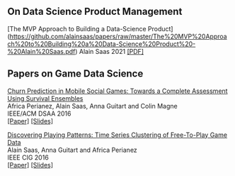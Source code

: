 ## On Data Science Product Management

[The MVP Approach to Building a Data-Science Product]
(https://github.com/alainsaas/papers/raw/master/The%20MVP%20Approach%20to%20Building%20a%20Data-Science%20Product%20-%20Alain%20Saas.pdf)
Alain Saas 2021
[[PDF]](https://github.com/alainsaas/papers/raw/master/The%20MVP%20Approach%20to%20Building%20a%20Data-Science%20Product%20-%20Alain%20Saas.pdf)


## Papers on Game Data Science

[Churn Prediction in Mobile Social Games: Towards a Complete Assessment Using Survival Ensembles](https://github.com/alainsaas/papers/raw/master/Churn%20Prediction%20in%20Mobile%20Games%20Using%20Survival%20Ensembles.pdf)  
Africa Perianez, Alain Saas, Anna Guitart and Colin Magne  
IEEE/ACM DSAA 2016  
[[Paper]](https://github.com/alainsaas/papers/raw/master/Churn%20Prediction%20in%20Mobile%20Games%20Using%20Survival%20Ensembles.pdf) [[Slides]](http://www.slideshare.net/alainsaas/churn-prediction-in-mobile-social-games-towards-a-complete-assessment-using-survival-ensembles)

[Discovering Playing Patterns: Time Series Clustering of Free-To-Play Game Data](https://github.com/alainsaas/papers/raw/master/Clustering%20of%20Time%20Series%20from%20Free-To-Play%20Games.pdf)  
Alain Saas, Anna Guitart and Africa Perianez  
IEEE CIG 2016  
[[Paper]](https://github.com/alainsaas/papers/raw/master/Clustering%20of%20Time%20Series%20from%20Free-To-Play%20Games.pdf) [[Slides]](http://www.slideshare.net/alainsaas/discovering-playing-patterns-time-series-clustering-of-freetoplay-game-data)
